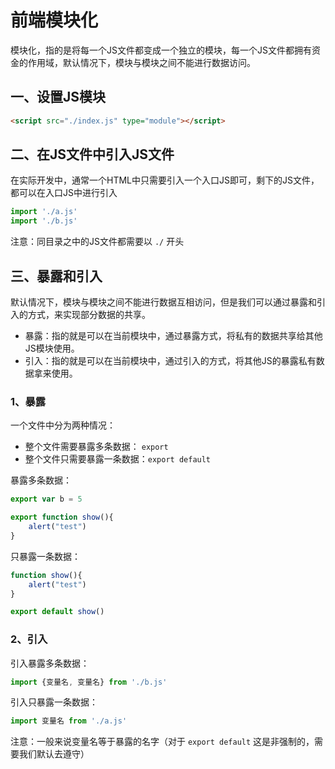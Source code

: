# 前端模块化

模块化，指的是将每一个JS文件都变成一个独立的模块，每一个JS文件都拥有资金的作用域，默认情况下，模块与模块之间不能进行数据访问。

## 一、设置JS模块

```html
<script src="./index.js" type="module"></script>
```

## 二、在JS文件中引入JS文件

在实际开发中，通常一个HTML中只需要引入一个入口JS即可，剩下的JS文件，都可以在入口JS中进行引入

```js
import './a.js'
import './b.js'
```

注意：同目录之中的JS文件都需要以 `./` 开头

## 三、暴露和引入

默认情况下，模块与模块之间不能进行数据互相访问，但是我们可以通过暴露和引入的方式，来实现部分数据的共享。

- 暴露：指的就是可以在当前模块中，通过暴露方式，将私有的数据共享给其他JS模块使用。
- 引入：指的就是可以在当前模块中，通过引入的方式，将其他JS的暴露私有数据拿来使用。

### 1、暴露

一个文件中分为两种情况：

- 整个文件需要暴露多条数据： `export`
- 整个文件只需要暴露一条数据：`export default`

暴露多条数据：

```js
export var b = 5

export function show(){
    alert("test")
}
```

只暴露一条数据：

```js
function show(){
    alert("test")
}

export default show()
```

### 2、引入

引入暴露多条数据：

```js
import {变量名, 变量名} from './b.js'
```

引入只暴露一条数据：

```js
import 变量名 from './a.js'
```

注意：一般来说变量名等于暴露的名字（对于 `export default` 这是非强制的，需要我们默认去遵守）